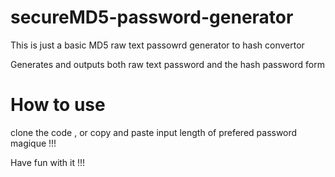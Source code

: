 # secureMD5-password-generator

This is just a basic MD5 raw text passowrd generator to hash convertor

Generates and outputs  both raw text password and the hash password form

# How to use 
clone the code , or copy and paste 
input length of prefered password 
magique !!!

Have fun with it !!!
